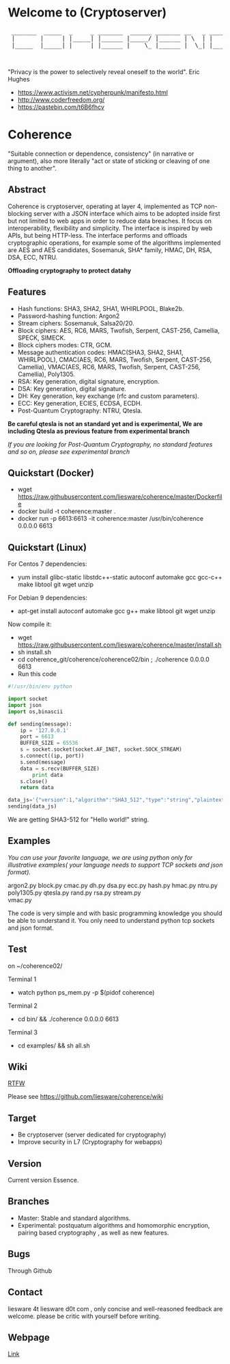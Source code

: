 # Welcome to (Cryptoserver)
<pre>
 _______  _____  _     _ _______  ______ _______ __   _ _______ _______
 |       |     | |_____| |______ |_____/ |______ | \  | |       |______
 |_____  |_____| |     | |______ |    \_ |______ |  \_| |_____  |______

 </pre>

"Privacy is the power to selectively reveal oneself to the world". Eric Hughes
- https://www.activism.net/cypherpunk/manifesto.html
- http://www.coderfreedom.org/
- https://pastebin.com/t6B6fhcv

# Coherence

"Suitable connection or dependence, consistency" (in narrative or argument), also more literally "act or state of sticking or cleaving of one thing to another". 


## Abstract
Coherence is cryptoserver, operating at layer 4, implemented as TCP non-blocking server with a JSON interface which aims to be adopted inside first but not limited to web apps in order to reduce data breaches. It focus on interoperability, flexibility and  simplicity. The interface is inspired by web APIs, but being HTTP-less. The interface performs and offloads cryptographic operations, for example some of the algorithms implemented are AES and AES candidates, Sosemanuk, SHA* family, HMAC, DH, RSA, DSA, ECC, NTRU.

**Offloading cryptography to protect datahy**

 
## Features

* Hash functions: SHA3, SHA2, SHA1, WHIRLPOOL, Blake2b.
* Password-hashing function: Argon2
* Stream ciphers: Sosemanuk, Salsa20/20.
* Block ciphers: AES, RC6, MARS, Twofish, Serpent, CAST-256, Camellia, SPECK, SIMECK.
* Block ciphers modes: CTR, GCM.
* Message authentication codes: HMAC(SHA3, SHA2, SHA1, WHIRLPOOL),  CMAC(AES, RC6, MARS, Twofish, Serpent, CAST-256, Camellia), VMAC(AES, RC6, MARS, Twofish, Serpent, CAST-256, Camellia), Poly1305.
* RSA: Key generation, digital signature, encryption.
* DSA: Key generation, digital signature.
* DH: Key generation, key exchange (rfc and custom parameters).
* ECC: Key generation, ECIES, ECDSA, ECDH.
* Post-Quantum Cryptography: NTRU, Qtesla.

**Be careful qtesla is not an standard yet and is experimental, We are including Qtesla as previous feature from experimental branch**

_If you are looking for Post-Quantum Cryptography, no standard features and so on, please see experimental branch_

## Quickstart (Docker)

* wget https://raw.githubusercontent.com/liesware/coherence/master/Dockerfile
* docker build -t coherence:master .
* docker run -p 6613:6613 -it  coherence:master /usr/bin/coherence 0.0.0.0 6613

## Quickstart (Linux)

For Centos 7 dependencies:
* yum install glibc-static libstdc++-static autoconf automake gcc gcc-c++ make libtool git wget unzip

For Debian 9 dependencies:
* apt-get install autoconf automake gcc g++ make libtool git wget unzip

Now compile it:
* wget https://raw.githubusercontent.com/liesware/coherence/master/install.sh
* sh install.sh
* cd coherence_git/coherence/coherence02/bin ; ./coherence 0.0.0.0 6613
* Run this code

```python 
#!/usr/bin/env python

import socket
import json
import os,binascii

def sending(message):
	ip = '127.0.0.1'
	port = 6613
	BUFFER_SIZE = 65536
	s = socket.socket(socket.AF_INET, socket.SOCK_STREAM)
	s.connect((ip, port))
	s.send(message)
	data = s.recv(BUFFER_SIZE)
        print data
	s.close()
	return data

data_js='{"version":1,"algorithm":"SHA3_512","type":"string","plaintext":"Hello world!"}'
sending(data_js)
```
We are getting SHA3-512 for "Hello world!" string.

## Examples 

_You can use your favorite language, we are using python only for illustrative examples( your language needs to support TCP sockets
and json format)._

argon2.py  block.py  cmac.py  dh.py  dsa.py  ecc.py  hash.py  hmac.py  ntru.py  poly1305.py  qtesla.py  rand.py  rsa.py  stream.py  
vmac.py

The code is very simple and with basic programming knowledge you should be able to understand it. You only need to understand python 
tcp sockets and json format.

## Test
on ~/coherence02/

Terminal 1
* watch python ps_mem.py -p $(pidof coherence)

Terminal 2
* cd bin/ && ./coherence 0.0.0.0 6613

Terminal 3
* cd examples/ && sh all.sh

## Wiki
[RTFW](https://en.wikipedia.org/wiki/RTFM)

Please see https://github.com/liesware/coherence/wiki

## Target

* Be cryptoserver (server dedicated for cryptography)
* Improve security in L7 (Cryptography for webapps)

## Version
Current version Essence.

## Branches

* Master: Stable and standard algorithms. 
* Experimental: postquatum algorithms and homomorphic encryption, pairing based cryptography , as well as new features.

## Bugs

Through Github

## Contact

liesware 4t liesware d0t com , only concise and well-reasoned feedback are welcome. please be critic with yourself before writing.

## Webpage

[Link](https://coherence.liesware.com/)
